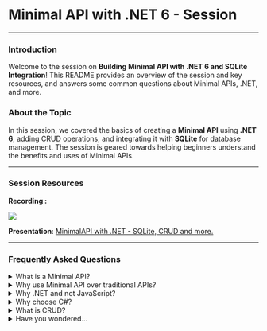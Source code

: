 
# Minimal API with .NET 6 - Session
-----

### Introduction
Welcome to the session on **Building Minimal API with .NET 6 and SQLite Integration**! This README provides an overview of the session and key resources, and answers some common questions about Minimal APIs, .NET, and more.

### About the Topic
In this session, we covered the basics of creating a **Minimal API** using **.NET 6**, adding CRUD operations, and integrating it with **SQLite** for database management. The session is geared towards helping beginners understand the benefits and uses of Minimal APIs.

----
### Session Resources

**Recording :**

[![](https://i9.ytimg.com/vi_webp/V6jJYKAH-JA/mqdefault.webp?v=671b5bb3&sqp=CLi37bgG&rs=AOn4CLDpVuznWv1ygd53vqAKqLnYpvEpUw)](http://www.youtube.com/watch?v=V6jJYKAH-JA)

**Presentation**: [MinimalAPI with .NET - SQLite, CRUD and more.](./AdityaSeth-API.pdf)

---

### Frequently Asked Questions

<details>
  <summary>What is a Minimal API?</summary>
  Minimal APIs in .NET 6 are lightweight APIs that require minimal setup and focus on fast development. They’re ideal for small projects or microservices where a full MVC setup might be unnecessary.
</details>

<details>
  <summary>Why use Minimal API over traditional APIs?</summary>
  Minimal APIs provide a faster, simpler way to develop APIs with fewer files and dependencies. It’s a great choice for microservices or smaller applications.
</details>

<details>
  <summary>Why .NET and not JavaScript?</summary>
  .NET is known for high performance and scalability in enterprise applications, while JavaScript is mainly for client-side development. With .NET, we also get language options and robust server-side support.
</details>

<details>
  <summary>Why choose C#?</summary>
  C# is a versatile, strongly-typed language with rich libraries and deep integration into the .NET ecosystem, ideal for building scalable and maintainable applications.
</details>

<details>
  <summary>What is CRUD?</summary>
  CRUD stands for Create, Read, Update, and Delete, the core operations performed in a typical database application to manage data.
</details>

<details>
  <summary>Have you wondered...</summary>
  Q: What happens if two requests try to update the same record at once?  <br>
  A: This scenario, known as a concurrency conflict, is handled by implementing optimistic or pessimistic locking in the database.
</details>

